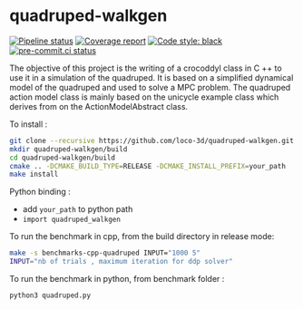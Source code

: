 # quadruped-walkgen

[![Pipeline status](https://gitlab.laas.fr/loco-3d/quadruped-walkgen/badges/master/pipeline.svg)](https://gitlab.laas.fr/loco-3d/quadruped-walkgen/commits/master)
[![Coverage report](https://gitlab.laas.fr/loco-3d/quadruped-walkgen/badges/master/coverage.svg?job=doc-coverage)](https://gepettoweb.laas.fr/doc/loco-3d/quadruped-walkgen/master/coverage/)
[![Code style: black](https://img.shields.io/badge/code%20style-black-000000.svg)](https://github.com/psf/black)
[![pre-commit.ci status](https://results.pre-commit.ci/badge/github/loco-3d/quadruped-walkgen/master.svg)](https://results.pre-commit.ci/latest/github/loco-3d/quadruped-walkgen)

The objective of this project is the writing of a crocoddyl class in C ++ to use it in a simulation of the quadruped. It is based on a simplified dynamical model of the quadruped and used to solve a MPC problem.
The quadruped action model class is mainly based on the unicycle example class which derives from on the ActionModelAbstract class.

To install :
```bash
git clone --recursive https://github.com/loco-3d/quadruped-walkgen.git
mkdir quadruped-walkgen/build
cd quadruped-walkgen/build
cmake .. -DCMAKE_BUILD_TYPE=RELEASE -DCMAKE_INSTALL_PREFIX=your_path
make install
```

Python binding :
- add `your_path` to python path
- `import quadruped_walkgen`

To run the benchmark in cpp, from the build directory in release mode:
```bash
make -s benchmarks-cpp-quadruped INPUT="1000 5"
INPUT="nb of trials , maximum iteration for ddp solver"
```

To run the benchmark in python, from benchmark folder :
```bash
python3 quadruped.py
```
